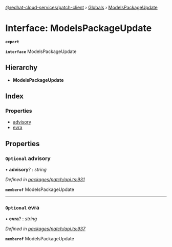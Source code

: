 [@redhat-cloud-services/patch-client](../README.md) › [Globals](../globals.md) › [ModelsPackageUpdate](modelspackageupdate.md)

# Interface: ModelsPackageUpdate

**`export`** 

**`interface`** ModelsPackageUpdate

## Hierarchy

* **ModelsPackageUpdate**

## Index

### Properties

* [advisory](modelspackageupdate.md#optional-advisory)
* [evra](modelspackageupdate.md#optional-evra)

## Properties

### `Optional` advisory

• **advisory**? : *string*

*Defined in [packages/patch/api.ts:931](https://github.com/RedHatInsights/javascript-clients/blob/6e30b20/packages/patch/api.ts#L931)*

**`memberof`** ModelsPackageUpdate

___

### `Optional` evra

• **evra**? : *string*

*Defined in [packages/patch/api.ts:937](https://github.com/RedHatInsights/javascript-clients/blob/6e30b20/packages/patch/api.ts#L937)*

**`memberof`** ModelsPackageUpdate
